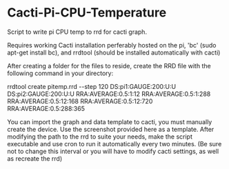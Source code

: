 Cacti-Pi-CPU-Temperature
========================

Script to write pi CPU temp to rrd for cacti graph.



Requires working Cacti installation perferably hosted on the pi, 'bc' (sudo apt-get install bc), and rrdtool (should be installed automatically with cacti)


After creating a folder for the files to reside, create the RRD file with the following command in your directory:

rrdtool create pitemp.rrd --step 120 DS:pi1:GAUGE:200:U:U DS:pi2:GAUGE:200:U:U RRA:AVERAGE:0.5:1:12 RRA:AVERAGE:0.5:1:288 RRA:AVERAGE:0.5:12:168 RRA:AVERAGE:0.5:12:720 RRA:AVERAGE:0.5:288:365


You can import the graph and data template to cacti, you must manually create the device. Use the screenshot provided here as a template. After modifying the path to the rrd to suite your needs, make the script executable and use cron to run it automatically every two minutes. (Be sure not to change this interval or you will have to modify cacti settings, as well as recreate the rrd)

